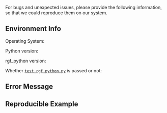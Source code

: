 For bugs and unexpected issues, please provide the following information, so that we could reproduce them on our system.

## Environment Info

Operating System:

Python version:

rgf_python version:

Whether [``test_rgf_python.py``](https://github.com/fukatani/rgf_python/blob/master/tests/test_rgf_python.py) is passed or not:

## Error Message

## Reproducible Example
